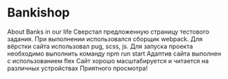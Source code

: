 # Bankishop
About Banks in our life
Сверстал предложенную страницу тестового задания.
При выполнении использовался сборщик webpack.
Для вёрстки сайта использовал pug, scss, js. 
Для запуска проекта необходимо выполнить команду npm run start 
Адаптив сайта выполнен с использованием flex
Сайт хорошо масштабируется и читается на различных устройствах
Приятного просмотра!
